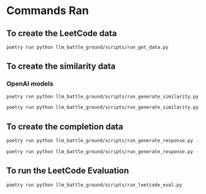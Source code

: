 
# Commands Ran

## To create the LeetCode data

```bash
poetry run python llm_battle_ground/scripts/run_get_data.py
```

## To create the similarity data

### OpenAI models

```bash
poetry run python llm_battle_ground/scripts/run_generate_similarity.py --step-size=40 --num-input-examples=20 --num-output-examples=20 --buffer=10 --model=gpt-3.5-turbo-0613
```

```bash
poetry run python llm_battle_ground/scripts/run_generate_similarity.py --step-size=40 --num-input-examples=20 --num-output-examples=20 --buffer=10 --model=gpt-4-0613
```

## To create the completion data

```bash
poetry run python llm_battle_ground/scripts/run_generate_response.py --model=gpt-3.5-turbo-0613  --n-pass=1 --run-mode="vanilla-zero-shot"
```

```bash
poetry run python llm_battle_ground/scripts/run_generate_response.py --model=gpt-3.5-turbo-0613  --n-pass=1 --run-mode="vanilla-zero-shot"
```

## To run the LeetCode Evaluation

```bash
poetry run python llm_battle_ground/scripts/run_leetcode_eval.py
```